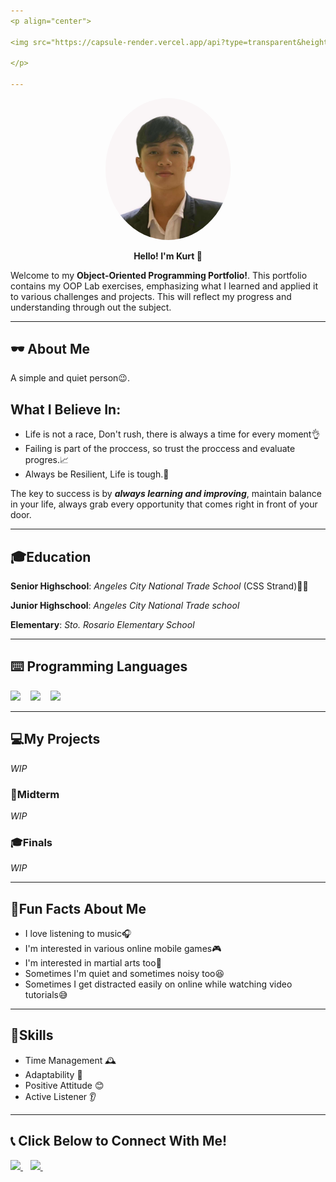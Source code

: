 ```yaml
---
<p align="center">
  
<img src="https://capsule-render.vercel.app/api?type=transparent&height=200&text=Torres%20Justine%20Kurt&fontAlign=50&fontSize=70&fontColor=44444E&desc=OOP%20PORTFOLIO&descAlign=50&descAlignY=24&descSize=25&textBg=false&reversal=false"/>

</p>

---
```


<p align="center">
  <img src="IMG.jpg" 
       alt="Profile picture" 
       width="200" 
       style="border-radius: 50%; object-fit: cover;" />
</p>

<p align="center">
  <b>Hello! I'm Kurt 👋</b>
</p>



Welcome to my **Object-Oriented Programming Portfolio!**. This portfolio contains my OOP Lab exercises, emphasizing what I learned and applied it to various challenges and projects.
This will reflect my progress and understanding through out the subject.



---
## 🕶️ About Me
A simple and quiet person😉.

## What I Believe In:
- Life is not a race, Don't rush, there is always a time for every moment👌
- Failing is part of the proccess, so trust the proccess and evaluate progres.📈
- Always be Resilient, Life is tough.💪

The key to success is by ***always learning and improving***, maintain balance in your life, always grab every opportunity that comes right in front of your door.

---

## 🎓Education
**Senior Highschool**: *Angeles City National Trade School* (CSS Strand)👨‍💻

**Junior Highschool**: *Angeles City National Trade school*

**Elementary**: *Sto. Rosario Elementary School*

---

## ⌨️ Programming Languages
<p align="left"> 
<img src="https://img.shields.io/badge/Python-%233776AB.svg?style=for-the-badge&logo=python&logoColor=white" height="50"/>  
&nbsp;&nbsp;
<img src="https://img.shields.io/badge/C-%2300599C.svg?style=for-the-badge&logo=c&logoColor=white" height="50"/>
&nbsp;&nbsp;
<img src="https://img.shields.io/badge/java-green?style=for-the-badge&logoColor=rgb&logoSize=auto&labelColor=White&color=green&cacheSeconds=http" height="50"/>
&nbsp;&nbsp;

</p>

---

## 💻My Projects
*WIP*
### 📝Midterm
*WIP*
### 🎓Finals
*WIP*

---

## 🤩Fun Facts About Me
- I love listening to music🎧
- I'm interested in various online mobile games🎮
- I'm interested in martial arts too💪
- Sometimes I'm quiet and sometimes noisy too😆
- Sometimes I get distracted easily on online while watching video tutorials😅

---

## 📌Skills
- Time Management 🕰️
- Adaptability 🔄
- Positive Attitude 😊
- Active Listener 👂

---

## 📞 Click Below to Connect With Me!

<a href="https://mail.google.com/mail/?view=cm&fs=1&to=crizojose24-0501@cca.edu.ph" target="_blank">
    <img src="https://img.shields.io/badge/Email-D14836?style=for-the-badge&logo=gmail&logoColor=white" height="40"/>
  </a>
  &nbsp;&nbsp;
  <a href="https://www.facebook.com/rizojose.1214" target="_blank">
    <img src="https://img.shields.io/badge/Facebook-1877F2?style=for-the-badge&logo=facebook&logoColor=white" height="40"/>
  </a>
  &nbsp;&nbsp;
</p>
